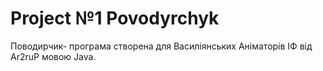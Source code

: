 # Project №1 Povodyrchyk
Поводирчик- програма створена для Василіянських Аніматорів ІФ від Ar2ruP мовою Java.
